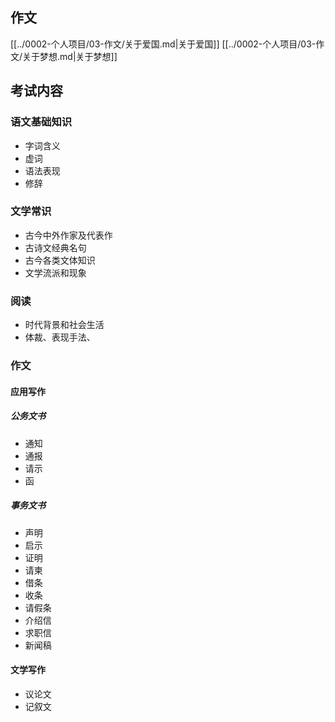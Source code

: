 
## 作文
[[../0002-个人项目/03-作文/关于爱国.md|关于爱国]]
[[../0002-个人项目/03-作文/关于梦想.md|关于梦想]]

## 考试内容

### 语文基础知识

- 字词含义
- 虚词
- 语法表现
- 修辞

### 文学常识

- 古今中外作家及代表作
- 古诗文经典名句
- 古今各类文体知识
- 文学流派和现象

### 阅读

- 时代背景和社会生活
- 体裁、表现手法、

### 作文

#### 应用写作

##### 公务文书

- 通知
- 通报
- 请示
- 函

##### 事务文书

- 声明
- 启示
- 证明
- 请柬
- 借条
- 收条
- 请假条
- 介绍信
- 求职信
- 新闻稿

#### 文学写作

- 议论文
- 记叙文
